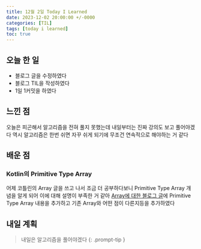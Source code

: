 ```yaml
---
title: 12월 2일 Today I Learned
date: 2023-12-02 20:00:00 +/-0000
categories: [TIL]
tags: [today i learned]
toc: true
---
```


## 오늘 한 일

* 블로그 글을 수정하였다
* 블로그 TIL을 작성하였다
* 1일 1커밋을 하였다

## 느낀 점

오늘은 피곤해서 알고리즘을 전혀 풀지 못했는데 내일부터는 진짜 강의도 보고 풀어야겠다 역시 알고리즘은 한번 쉬면 자꾸 쉬게 되기에 무조건 연속적으로 해야하는 거 같다

## 배운 점

### Kotlin의 Primitive Type Array

어제 코틀린의 Array 글을 쓰고 나서 조금 더 공부하다보니 Primitive Type Array 개념을 알게 되어 이에 대해 설명이 부족한 거 같아 [Array에 대한 블로그 글](https://jangwoojun.github.io/posts/Kotlin%EC%9D%98-Array%EC%97%90-%EB%8C%80%ED%95%B4-%EC%95%8C%EC%95%84%EB%B3%B4%EC%9E%90/)에 Primitive Type Array 내용을 추가하고 기존 Array와 어떤 점이 다른지등을 추가하였다

## 내일 계획

> 내일은 알고리즘을 풀어야겠다
{: .prompt-tip }

